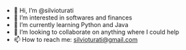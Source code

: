 - 👋 Hi, I’m @silvioturati
- 👀 I’m interested in softwares and finances
- 🌱 I’m currently learning Python and Java
- 💞️ I’m looking to collaborate on anything where I could help
- 📫 How to reach me: silvioturati@gmail.com

<!---
silvioturati/silvioturati is a ✨ special ✨ repository because its `README.md` (this file) appears on your GitHub profile.
You can click the Preview link to take a look at your changes.
--->

